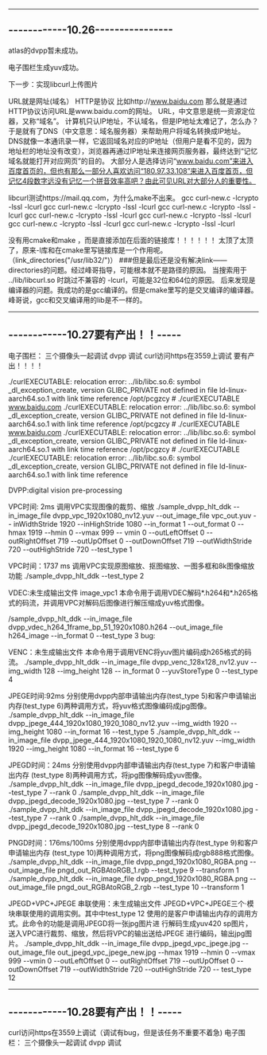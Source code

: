 ---------------------------------
------------10.26----------------
---------------------------------
atlas的dvpp暂未成功。


电子围栏生成yuv成功。

下一步：实现libcurl上传图片

URL就是网址(域名）
HTTP是协议
比如http://www.baidu.com
那么就是通过HTTP协议访问URL是www.baidu.com的网址。
URL，中文意思是统一资源定位器，又称“域名”。
计算机只认IP地址，不认域名，但是IP地址太难记了，怎么办？于是就有了DNS（中文意思：域名服务器）来帮助用户将域名转换成IP地址。
DNS就像一本通讯录一样，它返回域名对应的IP地址（但用户是看不见的，因为地址栏的地址没有改变），浏览器再通过IP地址来连接网页服务器，最终达到“记忆域名就能打开对应网页”的目的。
大部分人是选择访问“www.baidu.com”来进入百度首页的，但也有那么一部分人喜欢访问“180.97.33.108”来进入百度首页，但记忆4段数字远没有记忆一个拼音效率高吧？由此可见URL对大部分人的重要性。

libcurl测试https://mail.qq.com，为什么make不出来。
gcc curl-new.c -lcrypto -lssl -lcurl
gcc curl-new.c -lcrypto -lssl -lcurl
gcc curl-new.c -lcrypto -lssl -lcurl
gcc curl-new.c -lcrypto -lssl -lcurl
gcc curl-new.c -lcrypto -lssl -lcurl
gcc curl-new.c -lcrypto -lssl -lcurl
gcc curl-new.c -lcrypto -lssl -lcurl

没有用cmake和make ，而是直接添加在后面的链接库！！！！！！
太顶了太顶了，原来-l库和在cmake里写链接库是一个作用呢。（link_directories("/usr/lib32/")）
###但是最后还是没有解决link——directories的问题。经过峰哥指导，可能根本就不是路径的原因。
当搜索用于 ../lib/libcurl.so 时跳过不兼容的 -lcurl，可能是32位和64位的原因。
后来发现是编译器的问题。我成功的是gcc编译的。但是cmake里写的是交叉编译的编译器。峰哥说，gcc和交叉编译用的lib是不一样的。

---------------------------------
------------10.27要有产出！！-----
---------------------------------
电子围栏：
三个摄像头一起调试
dvpp 调试
curl访问https在3559上调试
要有产出！！！！


./curlEXECUTABLE: relocation error: ../lib/libc.so.6: symbol _dl_exception_create, version GLIBC_PRIVATE not defined in file ld-linux-aarch64.so.1 with link time reference
/opt/pcgzcy # ./curlEXECUTABLE www.baidu.com
./curlEXECUTABLE: relocation error: ../lib/libc.so.6: symbol _dl_exception_create, version GLIBC_PRIVATE not defined in file ld-linux-aarch64.so.1 with link time reference
/opt/pcgzcy # ./curlEXECUTABLE www.baidu.com
./curlEXECUTABLE: relocation error: ../lib/libc.so.6: symbol _dl_exception_create, version GLIBC_PRIVATE not defined in file ld-linux-aarch64.so.1 with link time reference
/opt/pcgzcy # ./curlEXECUTABLE 
./curlEXECUTABLE: relocation error: ../lib/libc.so.6: symbol _dl_exception_create, version GLIBC_PRIVATE not defined in file ld-linux-aarch64.so.1 with link time reference





DVPP:digital vision pre-processing 

VPC时间: 2ms
调用VPC实现图像的裁剪、缩放
./sample_dvpp_hlt_ddk --in_image_file dvpp_vpc_1920x1080_nv12.yuv --out_image_file vpc_out.yuv -- inWidthStride 1920 --inHighStride 1080 --in_format 1 --out_format 0 --hmax 1919 --hmin 0 --vmax 999 -- vmin 0 --outLeftOffset 0 --outRightOffset 719 --outUpOffset 0 --outDownOffset 719 --outWidthStride 720 --outHighStride 720 --test_type 1 

VPC时间：1737 ms
调用VPC实现原图缩放、抠图缩放、一图多框和8k图像缩放功能
./sample_dvpp_hlt_ddk --test_type 2

VDEC:未生成输出文件
image_vpc1
本命令用于调用VDEC解码*.h264和*.h265格式的码流，并调用VPC对解码后图像进行解压缩成yuv格式图像。

/sample_dvpp_hlt_ddk --in_image_file dvpp_vdec_h264_1frame_bp_51_1920x1080.h264 --out_image_file h264_image --in_format 0 --test_type 3
bug:

VENC：未生成输出文件
本命令用于调用VENC将yuv图片编码成h265格式的码流。
./sample_dvpp_hlt_ddk --in_image_file dvpp_venc_128x128_nv12.yuv --img_width 128 --img_height 128 -- in_format 0 --yuvStoreType 0 --test_type 4

JPEGE时间:92ms
分别使用dvpp内部申请输出内存(test_type 5)和客户申请输出内存(test_type 6)两种调用方式，将yuv格式图像编码成jpg图像。
./sample_dvpp_hlt_ddk --in_image_file dvpp_jpege_444_1920x1080_1920_1080_nv12.yuv --img_width 1920 --img_height 1080 --in_format 16 --test_type 5
./sample_dvpp_hlt_ddk --in_image_file dvpp_jpege_444_1920x1080_1920_1080_nv12.yuv --img_width 1920 --img_height 1080 --in_format 16 --test_type 6

JPEGD时间：24ms
分别使用dvpp内部申请输出内存(test_type 7)和客户申请输出内存 (test_type 8)两种调用方式，将jpg图像解码成yuv图像。
./sample_dvpp_hlt_ddk --in_image_file dvpp_jpegd_decode_1920x1080.jpg --test_type 7 --rank 0 ./sample_dvpp_hlt_ddk --in_image_file dvpp_jpegd_decode_1920x1080.jpg --test_type 7 --rank 0
 ./sample_dvpp_hlt_ddk --in_image_file dvpp_jpegd_decode_1920x1080.jpg --test_type 7 --rank 0 ./sample_dvpp_hlt_ddk --in_image_file dvpp_jpegd_decode_1920x1080.jpg --test_type 8 --rank 0

PNGD时间：176ms/100ms
分别使用dvpp内部申请输出内存(test_type 9)和客户申请输出内存 (test_type 10)两种调用方式，将png图像解码成rgb888格式图像。
./sample_dvpp_hlt_ddk --in_image_file dvpp_pngd_1920x1080_RGBA.png --out_image_file pngd_out_RGBAtoRGB_1.rgb --test_type 9 --transform 1
./sample_dvpp_hlt_ddk --in_image_file dvpp_pngd_1920x1080_RGBA.png --out_image_file pngd_out_RGBAtoRGB_2.rgb --test_type 10 --transform 1

JPEGD+VPC+JPEGE 串联使用：未生成输出文件
JPEGD+VPC+JPEGE三个·模块串联使用的调用实例。其中中test_type 12 使用的是客户申请输出内存的调用方式。此命令的功能是调用JPEGD将一张jpg图片进 行解码生成yuv420 sp图片，送入VPC进行裁剪、缩放，然后将VPC的输出送给JPEGE 进行编码，输出jpg图片。
./sample_dvpp_hlt_ddk --in_image_file dvpp_jpegd_vpc_jpege.jpg --out_image_file out_jpegd_vpc_jpege_new.jpg --hmax 1919 --hmin 0 --vmax 999 --vmin 0 --outLeftOffset 0 -- outRightOffset 719 --outUpOffset 0 --outDownOffset 719 --outWidthStride 720 --outHighStride 720 -- test_type 12
 

---------------------------------
------------10.28要有产出！！-----
---------------------------------

curl访问https在3559上调试（调试有bug，但是该任务不重要不着急)
电子围栏：
三个摄像头一起调试
dvpp 调试

 





